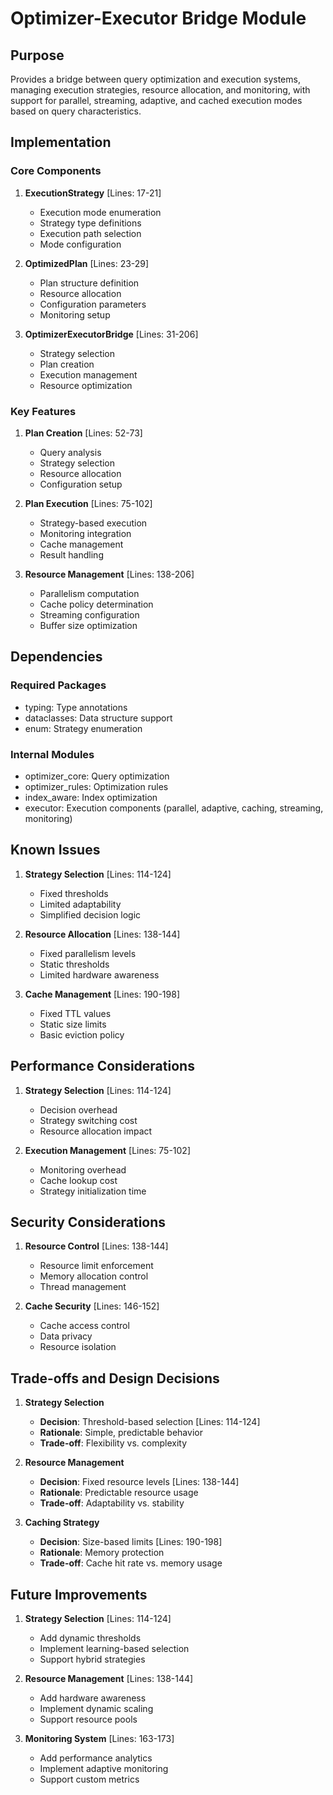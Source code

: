 # Optimizer-Executor Bridge Module

## Purpose

Provides a bridge between query optimization and execution systems, managing execution strategies, resource allocation, and monitoring, with support for parallel, streaming, adaptive, and cached execution modes based on query characteristics.

## Implementation

### Core Components

1. **ExecutionStrategy** [Lines: 17-21]

   - Execution mode enumeration
   - Strategy type definitions
   - Execution path selection
   - Mode configuration

2. **OptimizedPlan** [Lines: 23-29]

   - Plan structure definition
   - Resource allocation
   - Configuration parameters
   - Monitoring setup

3. **OptimizerExecutorBridge** [Lines: 31-206]
   - Strategy selection
   - Plan creation
   - Execution management
   - Resource optimization

### Key Features

1. **Plan Creation** [Lines: 52-73]

   - Query analysis
   - Strategy selection
   - Resource allocation
   - Configuration setup

2. **Plan Execution** [Lines: 75-102]

   - Strategy-based execution
   - Monitoring integration
   - Cache management
   - Result handling

3. **Resource Management** [Lines: 138-206]
   - Parallelism computation
   - Cache policy determination
   - Streaming configuration
   - Buffer size optimization

## Dependencies

### Required Packages

- typing: Type annotations
- dataclasses: Data structure support
- enum: Strategy enumeration

### Internal Modules

- optimizer_core: Query optimization
- optimizer_rules: Optimization rules
- index_aware: Index optimization
- executor: Execution components (parallel, adaptive, caching, streaming, monitoring)

## Known Issues

1. **Strategy Selection** [Lines: 114-124]

   - Fixed thresholds
   - Limited adaptability
   - Simplified decision logic

2. **Resource Allocation** [Lines: 138-144]

   - Fixed parallelism levels
   - Static thresholds
   - Limited hardware awareness

3. **Cache Management** [Lines: 190-198]
   - Fixed TTL values
   - Static size limits
   - Basic eviction policy

## Performance Considerations

1. **Strategy Selection** [Lines: 114-124]

   - Decision overhead
   - Strategy switching cost
   - Resource allocation impact

2. **Execution Management** [Lines: 75-102]
   - Monitoring overhead
   - Cache lookup cost
   - Strategy initialization time

## Security Considerations

1. **Resource Control** [Lines: 138-144]

   - Resource limit enforcement
   - Memory allocation control
   - Thread management

2. **Cache Security** [Lines: 146-152]
   - Cache access control
   - Data privacy
   - Resource isolation

## Trade-offs and Design Decisions

1. **Strategy Selection**

   - **Decision**: Threshold-based selection [Lines: 114-124]
   - **Rationale**: Simple, predictable behavior
   - **Trade-off**: Flexibility vs. complexity

2. **Resource Management**

   - **Decision**: Fixed resource levels [Lines: 138-144]
   - **Rationale**: Predictable resource usage
   - **Trade-off**: Adaptability vs. stability

3. **Caching Strategy**
   - **Decision**: Size-based limits [Lines: 190-198]
   - **Rationale**: Memory protection
   - **Trade-off**: Cache hit rate vs. memory usage

## Future Improvements

1. **Strategy Selection** [Lines: 114-124]

   - Add dynamic thresholds
   - Implement learning-based selection
   - Support hybrid strategies

2. **Resource Management** [Lines: 138-144]

   - Add hardware awareness
   - Implement dynamic scaling
   - Support resource pools

3. **Monitoring System** [Lines: 163-173]
   - Add performance analytics
   - Implement adaptive monitoring
   - Support custom metrics
